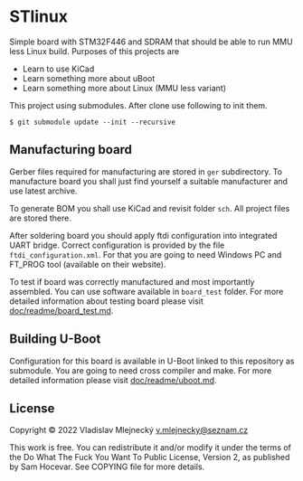 # STlinux

Simple board with STM32F446 and SDRAM that should be able
to run MMU less Linux build. Purposes of this projects are

 * Learn to use KiCad
 * Learn something more about uBoot
 * Learn something more about Linux (MMU less variant)

This project using submodules. After clone use following to init them.

```$ git submodule update --init --recursive```

## Manufacturing board

Gerber files required for manufacturing are stored in `ger` subdirectory.
To manufacture board you shall just find yourself a suitable manufacturer
and use latest archive.

To generate BOM you shall use KiCad and revisit folder `sch`. All project
files are stored there.

After soldering board you should apply ftdi configuration into
integrated UART bridge. Correct configuration is provided
by the file `ftdi_configuration.xml`. For that you are going
to need Windows PC and FT_PROG tool (available on their website).

To test if board was correctly manufactured and most importantly
assembled. You can use software available in `board_test` folder.
For more detailed information about testing board please
visit [doc/readme/board_test.md](doc/readme/board_test.md).

## Building U-Boot

Configuration for this board is available in U-Boot linked to this
repository as submodule. You are going to need cross compiler and make.
For more detailed information please visit
[doc/readme/uboot.md](doc/readme/uboot.md).

## License

Copyright © 2022 Vladislav Mlejnecký <v.mlejnecky@seznam.cz>

This work is free. You can redistribute it and/or modify it under the
terms of the Do What The Fuck You Want To Public License, Version 2,
as published by Sam Hocevar. See COPYING file for more details.

